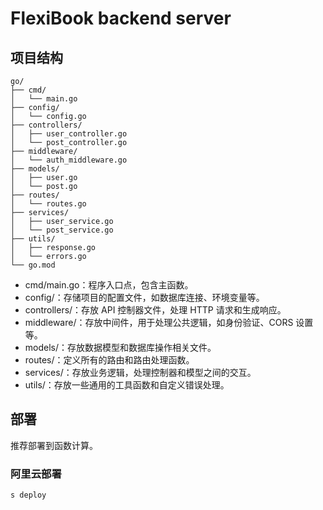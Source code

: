 # FlexiBook backend server

## 项目结构

```
go/
├── cmd/
│   └── main.go
├── config/
│   └── config.go
├── controllers/
│   ├── user_controller.go
│   └── post_controller.go
├── middleware/
│   └── auth_middleware.go
├── models/
│   ├── user.go
│   └── post.go
├── routes/
│   └── routes.go
├── services/
│   ├── user_service.go
│   └── post_service.go
├── utils/
│   ├── response.go
│   └── errors.go
└── go.mod
```

- cmd/main.go：程序入口点，包含主函数。
- config/：存储项目的配置文件，如数据库连接、环境变量等。
- controllers/：存放 API 控制器文件，处理 HTTP 请求和生成响应。
- middleware/：存放中间件，用于处理公共逻辑，如身份验证、CORS 设置等。
- models/：存放数据模型和数据库操作相关文件。
- routes/：定义所有的路由和路由处理函数。
- services/：存放业务逻辑，处理控制器和模型之间的交互。
- utils/：存放一些通用的工具函数和自定义错误处理。

## 部署

推荐部署到函数计算。

### 阿里云部署

```
s deploy
```
